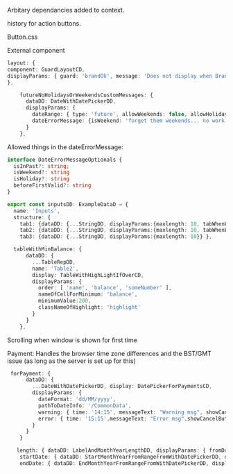 Arbitary dependancies added to context.

history for action buttons.

Button.css

External component
```typescript
layout: {
component: GuardLayoutCD,
displayParams: { guard: 'brandOk', message: 'Does not display when Brand is {/CommonIds/brandRef}', className: 'someClassName', displayGuardMessages: false }
},
```

```typescript
    futureNoHolidaysOrWeekendsCustomMessages: {
      dataDD: DateWithDatePickerDD,
      displayParams: {
        dateRange: { type: 'future', allowWeekends: false, allowHolidays: false },
        dateErrorMessage: {isWeekend: 'forget them weekends... no work allowed!'}
      }
    },
```

Allowed things in the dateErrorMessage:
```typescript
interface DateErrorMessageOptionals {
  isInPast?: string;
  isWeekend?: string
  isHoliday?: string
  beforeFirstValid?: string
}
```



```typescript
export const inputsDD: ExampleDataD = {
  name: 'Inputs',
  structure: {
    tab1: {dataDD: {...StringDD, displayParams:{maxlength: 10, tabWhenLengthExceeds: 2}} },
    tab2: {dataDD: {...StringDD, displayParams:{maxlength: 10, tabWhenLengthExceeds: 2}} },
    tab3: {dataDD: {...StringDD, displayParams:{maxlength: 10}} },
```

```typescript
  tableWithMinBalance: {
      dataDD: {
        ...TableRepDD,
        name: 'Table2',
        display: TableWithHighLightIfOverCD,
        displayParams: {
          order: [ 'name', 'balance', 'someNumber' ],
          nameOfCellForMinimum: 'balance',
          minimumValue:200,
          classNameOfHighlight: 'highlight'
        }
      }
    },
```

Scrolling when window is shown for first time

Payment:
Handles the browser time zone differences and the BST/GMT issue (as long as the server is set up for this)
```typescript
 forPayment: {
      dataDD: {
        ...DateWithDatePickerDD, display: DatePickerForPaymentsCD,
        displayParams: {
          dateFormat: 'dd/MM/yyyy',
          pathToDateInfo: '/CommonData',
          warning: { time: '14:15', messageText: "Warning msg", showCancelButton: false },
          error: { time: '15:15',messageText: "Error msg",showCancelButton: false}
        }
      }
    }
```

```typescript
   length: { dataDD: LabelAndMonthYearLengthDD, displayParams: { fromDate: 'startDate', toDate: 'endDate', onChange: { command: 'message', msg: 'length' } } },
    startDate: { dataDD: StartMonthYearFromRangeFromWithDatePickerDD, displayParams: { endDatePath: 'endDate', lengthPath: 'length', onChange: { command: 'message', msg: 'startDate' } } },
    endDate: { dataDD: EndMonthYearFromRangeFromWithDatePickerDD, displayParams: { startDatePath: 'startDate', lengthPath: 'length', onChange: { command: 'message', msg: 'endDate' } } },

```

